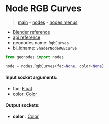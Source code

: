 # Node RGB Curves

> [main](../structure.md) - [nodes](nodes.md) - [nodes menus](nodes_menus.md)

- [Blender reference](https://docs.blender.org/manual/en/latest/modeling/geometry_nodes/color/rgb_curves.html)
- [api reference](https://docs.blender.org/api/current/bpy.types.ShaderNodeRGBCurve.html)
- geonodes name: `RgbCurves`
- bl_idname: `ShaderNodeRGBCurve`

```python
from geonodes import nodes

node = nodes.RgbCurves(fac=None, color=None)
```

#### Input socket arguments:

- fac: [Float](Float.md)
- color: [Color](Color.md)

#### Output sockets:

- **color** : [Color](Color.md)

